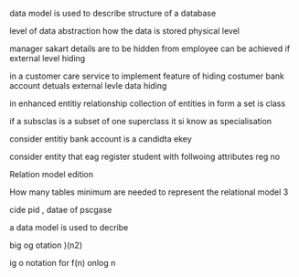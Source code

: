 data model is
used to describe structure of a database

level of data abstraction how the data is stored
physical level

manager sakart details are to be hidden from employee can be achieved if 
external level hiding

in a customer care service to implement feature of hiding costumer bank account detuals
external levle data hiding

in enhanced entitiy relationship collection of entities in form a set is 
class

if a subsclas is a subset of  one superclass it si know as specialisation

consider entitiy
bank account is a candidta ekey

consider entity that eag register student with follwoing attributes
reg no

Relation model edition

How many tables minimum are needed to represent the relational model
3

cide pid , datae of pscgase

a data model is used to decribe

big og otation )(n2)

ig o notation for f(n) onlog n


